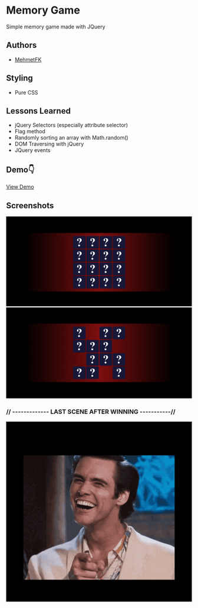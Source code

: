 # Memory Game

Simple memory game made with JQuery

## Authors

- [MehmetFK](https://github.com/HaciGustav)


## Styling

- Pure CSS


## Lessons Learned

- jQuery Selectors (especially attribute selector)
- Flag method 
- Randomly sorting an array with Math.random()
- DOM Traversing with jQuery
- JQuery events
## Demo👇

[View Demo](https://hacigustav.github.io/Memory-Game/)


## Screenshots

![App Screenshot](https://github.com/HaciGustav/Memory-Game/blob/main/img/demo1.png)
![App Screenshot](https://github.com/HaciGustav/Memory-Game/blob/main/img/demo2.png)
### // ------------- LAST SCENE AFTER WINNING -----------//
![App Screenshot](https://github.com/HaciGustav/Memory-Game/blob/main/img/demo-win.png)
